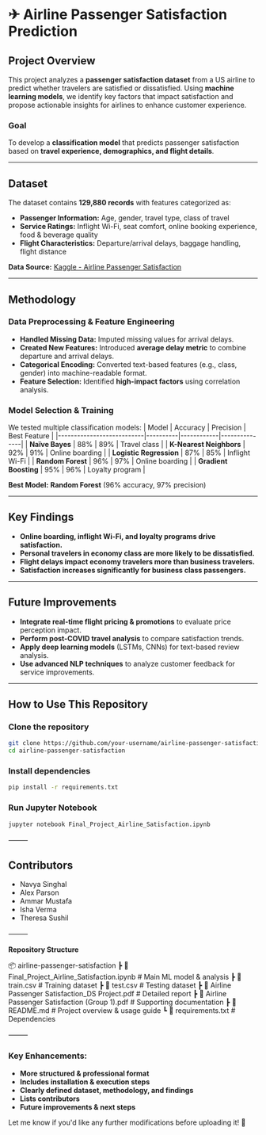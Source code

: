 # ✈ Airline Passenger Satisfaction Prediction

## **Project Overview**
This project analyzes a **passenger satisfaction dataset** from a US airline to predict whether travelers are satisfied or dissatisfied. Using **machine learning models**, we identify key factors that impact satisfaction and propose actionable insights for airlines to enhance customer experience.

### **Goal**
To develop a **classification model** that predicts passenger satisfaction based on **travel experience, demographics, and flight details**.

---

## **Dataset**
The dataset contains **129,880 records** with features categorized as:

- **Passenger Information:** Age, gender, travel type, class of travel
- **Service Ratings:** Inflight Wi-Fi, seat comfort, online booking experience, food & beverage quality
- **Flight Characteristics:** Departure/arrival delays, baggage handling, flight distance

**Data Source:** [Kaggle - Airline Passenger Satisfaction](https://www.kaggle.com/datasets/teejmahal20/airline-passenger-satisfaction)

---

## **Methodology**

### **Data Preprocessing & Feature Engineering**
- **Handled Missing Data:** Imputed missing values for arrival delays.
- **Created New Features:** Introduced **average delay metric** to combine departure and arrival delays.
- **Categorical Encoding:** Converted text-based features (e.g., class, gender) into machine-readable format.
- **Feature Selection:** Identified **high-impact factors** using correlation analysis.

### **Model Selection & Training**
We tested multiple classification models:
| Model                     | Accuracy | Precision | Best Feature |
|---------------------------|----------|------------|---------------|
| **Naïve Bayes**           | 88%      | 89%        | Travel class |
| **K-Nearest Neighbors**   | 92%      | 91%        | Online boarding |
| **Logistic Regression**   | 87%      | 85%        | Inflight Wi-Fi |
| **Random Forest**         | 96%      | 97%        | Online boarding |
| **Gradient Boosting**     | 95%      | 96%        | Loyalty program |

**Best Model:** **Random Forest** (96% accuracy, 97% precision)

---

## **Key Findings**
- **Online boarding, inflight Wi-Fi, and loyalty programs drive satisfaction.**  
- **Personal travelers in economy class are more likely to be dissatisfied.**  
- **Flight delays impact economy travelers more than business travelers.**  
- **Satisfaction increases significantly for business class passengers.**  

---

## **Future Improvements**
- **Integrate real-time flight pricing & promotions** to evaluate price perception impact.  
- **Perform post-COVID travel analysis** to compare satisfaction trends.  
- **Apply deep learning models** (LSTMs, CNNs) for text-based review analysis.  
- **Use advanced NLP techniques** to analyze customer feedback for service improvements.  

---

## **How to Use This Repository**
### **Clone the repository**
```bash
git clone https://github.com/your-username/airline-passenger-satisfaction.git
cd airline-passenger-satisfaction
```

### **Install dependencies**
```bash
pip install -r requirements.txt
```

### **Run Jupyter Notebook**
```bash
jupyter notebook Final_Project_Airline_Satisfaction.ipynb
```

⸻

## **Contributors**
- Navya Singhal
- Alex Parson
- Ammar Mustafa
- Isha Verma
- Theresa Sushil

⸻

**Repository Structure**

📦 airline-passenger-satisfaction
 ┣ 📜 Final_Project_Airline_Satisfaction.ipynb  # Main ML model & analysis
 ┣ 📜 train.csv  # Training dataset
 ┣ 📜 test.csv  # Testing dataset
 ┣ 📜 Airline Passenger Satisfaction_DS Project.pdf  # Detailed report
 ┣ 📜 Airline Passenger Satisfaction (Group 1).pdf  # Supporting documentation
 ┣ 📜 README.md  # Project overview & usage guide
 ┗ 📜 requirements.txt  # Dependencies


⸻


### **Key Enhancements:**
- **More structured & professional format**
- **Includes installation & execution steps**  
- **Clearly defined dataset, methodology, and findings**  
- **Lists contributors**  
- **Future improvements & next steps**  

Let me know if you'd like any further modifications before uploading it! 🚀

